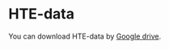 # HTE-data

You can download HTE-data by [Google drive](https://drive.google.com/file/d/14AtUJp7ns_8a5WMxMssTHp06MQY7h-cA/view?usp=sharing).
